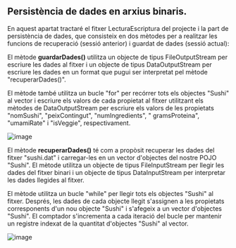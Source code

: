 ## Persistència de dades en arxius binaris.

En aquest apartat tractaré el fitxer LecturaEscriptura del projecte i la part de persistència de dades, que consisteix en dos mètodes per a realitzar les funcions de recuperació (sessió anterior) i guardat de dades (sessió actual):

El mètode **guardarDades()** utilitza un objecte de tipus FileOutputStream per escriure les dades al fitxer i un objecte de tipus DataOutputStream per escriure les dades en un format que pugui ser interpretat pel mètode "recuperarDades()".

El mètode també utilitza un bucle "for" per recórrer tots els objectes "Sushi" al vector i escriure els valors de cada propietat al fitxer utilitzant els mètodes de DataOutputStream per escriure els valors de les propietats "nomSushi", "peixContingut", "numIngredients", " gramsProteina", "umamiRate" i "isVeggie", respectivament.

![image](https://user-images.githubusercontent.com/96839905/221443474-bdcb2d72-2903-4778-8720-5b72281c38d7.png)

El mètode **recuperarDades()** té com a propòsit recuperar les dades del fitxer "sushi.dat" i carregar-les en un vector d'objectes del nostre POJO "Sushi". El mètode utilitza un objecte de tipus FileInputStream per llegir les dades del fitxer binari i un objecte de tipus DataInputStream per interpretar les dades llegides al fitxer.

El mètode utilitza un bucle "while" per llegir tots els objectes "Sushi" al fitxer. Després, les dades de cada objecte llegit s'assignen a les propietats corresponents d'un nou objecte "Sushi" i s'afegeix a un vector d'objectes "Sushi". El comptador s'incrementa a cada iteració del bucle per mantenir un registre indexat de la quantitat d'objectes "Sushi" al vector.

![image](https://user-images.githubusercontent.com/96839905/221442911-ab3d973f-6c23-4a45-a33c-9bd72dc489a3.png)
